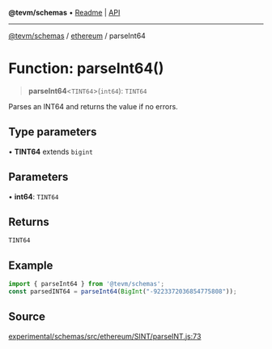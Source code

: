 **@tevm/schemas** • [Readme](../../README.md) \| [API](../../modules.md)

***

[@tevm/schemas](../../README.md) / [ethereum](../README.md) / parseInt64

# Function: parseInt64()

> **parseInt64**\<`TINT64`\>(`int64`): `TINT64`

Parses an INT64 and returns the value if no errors.

## Type parameters

• **TINT64** extends `bigint`

## Parameters

• **int64**: `TINT64`

## Returns

`TINT64`

## Example

```ts
import { parseInt64 } from '@tevm/schemas';
const parsedINT64 = parseInt64(BigInt("-9223372036854775808"));
```

## Source

[experimental/schemas/src/ethereum/SINT/parseINT.js:73](https://github.com/evmts/tevm-monorepo/blob/main/experimental/schemas/src/ethereum/SINT/parseINT.js#L73)
